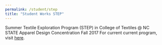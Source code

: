 ```yaml
---
permalink: /student/step
title: "Student Works STEP"
---
```

Summer Textile Exploration Program (STEP) in College of Textiles @ NC STATE
Apparel Design Concentration
Fall 2017
For current current program, visit [here](https://textiles.ncsu.edu/future-students/future-undergraduate/step/). 